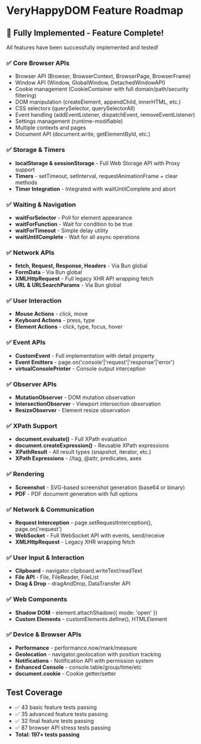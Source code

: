 # VeryHappyDOM Feature Roadmap

## 🎉 Fully Implemented - Feature Complete!

All features have been successfully implemented and tested!

### ✅ Core Browser APIs

- Browser API (Browser, BrowserContext, BrowserPage, BrowserFrame)
- Window API (Window, GlobalWindow, DetachedWindowAPI)
- Cookie management (CookieContainer with full domain/path/security filtering)
- DOM manipulation (createElement, appendChild, innerHTML, etc.)
- CSS selectors (querySelector, querySelectorAll)
- Event handling (addEventListener, dispatchEvent, removeEventListener)
- Settings management (runtime-modifiable)
- Multiple contexts and pages
- Document API (document.write, getElementById, etc.)

### ✅ Storage & Timers

- **localStorage & sessionStorage** - Full Web Storage API with Proxy support
- **Timers** - setTimeout, setInterval, requestAnimationFrame + clear methods
- **Timer Integration** - Integrated with waitUntilComplete and abort

### ✅ Waiting & Navigation

- **waitForSelector** - Poll for element appearance
- **waitForFunction** - Wait for condition to be true
- **waitForTimeout** - Simple delay utility
- **waitUntilComplete** - Wait for all async operations

### ✅ Network APIs

- **fetch, Request, Response, Headers** - Via Bun global
- **FormData** - Via Bun global
- **XMLHttpRequest** - Full legacy XHR API wrapping fetch
- **URL & URLSearchParams** - Via Bun global

### ✅ User Interaction

- **Mouse Actions** - click, move
- **Keyboard Actions** - press, type
- **Element Actions** - click, type, focus, hover

### ✅ Event APIs

- **CustomEvent** - Full implementation with detail property
- **Event Emitters** - page.on('console'|'request'|'response'|'error')
- **virtualConsolePrinter** - Console output interception

### ✅ Observer APIs

- **MutationObserver** - DOM mutation observation
- **IntersectionObserver** - Viewport intersection observation
- **ResizeObserver** - Element resize observation

### ✅ XPath Support

- **document.evaluate()** - Full XPath evaluation
- **document.createExpression()** - Reusable XPath expressions
- **XPathResult** - All result types (snapshot, iterator, etc.)
- **XPath Expressions** - //tag, @attr, predicates, axes

### ✅ Rendering

- **Screenshot** - SVG-based screenshot generation (base64 or binary)
- **PDF** - PDF document generation with full options

### ✅ Network & Communication

- **Request Interception** - page.setRequestInterception(), page.on('request')
- **WebSocket** - Full WebSocket API with events, send/receive
- **XMLHttpRequest** - Legacy XHR wrapping fetch

### ✅ User Input & Interaction

- **Clipboard** - navigator.clipboard.writeText/readText
- **File API** - File, FileReader, FileList
- **Drag & Drop** - dragAndDrop, DataTransfer API

### ✅ Web Components

- **Shadow DOM** - element.attachShadow({ mode: 'open' })
- **Custom Elements** - customElements.define(), HTMLElement

### ✅ Device & Browser APIs

- **Performance** - performance.now/mark/measure
- **Geolocation** - navigator.geolocation with position tracking
- **Notifications** - Notification API with permission system
- **Enhanced Console** - console.table/group/time/etc
- **document.cookie** - Cookie getter/setter

## Test Coverage

- ✅ 43 basic feature tests passing
- ✅ 35 advanced feature tests passing
- ✅ 32 final feature tests passing
- ✅ 87 browser API stress tests passing
- **Total: 197+ tests passing**
